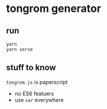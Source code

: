 # tongrom generator

## run
```console
yarn
yarn serve
```

## stuff to know
`tongrom.js` is paperscript
* no ES6 featuers
* use `var` everywhere